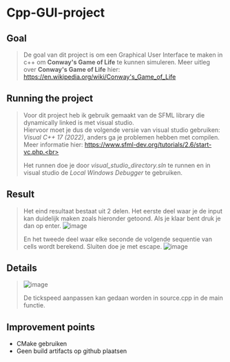 # Cpp-GUI-project
## Goal
> De goal van dit project is om een Graphical User Interface te maken in c++ om **Conway's Game of Life** te kunnen simuleren. 
> Meer uitleg over **Conway's Game of Life** hier: https://en.wikipedia.org/wiki/Conway's_Game_of_Life
## Running the project
> Voor dit project heb ik gebruik gemaakt van de SFML library die dynamically linked is met visual studio.<br> 
> Hiervoor moet je dus de volgende versie van visual studio gebruiken: *Visual C++ 17 (2022)*, anders ga je problemen hebben met compilen. Meer informatie hier: https://www.sfml-dev.org/tutorials/2.6/start-vc.php.<br>
> 
> Het runnen doe je door *visual_studio_directory.sln* te runnen en in visual studio de *Local Windows Debugger* te gebruiken. 
> 
## Result
> Het eind resultaat bestaat uit 2 delen. Het eerste deel waar je de input kan duidelijk maken zoals hieronder getoond. Als je klaar bent druk je dan op enter.
> ![image](https://github.com/warre342/cpp-GUI-project/assets/137648920/6bfc5712-93f5-4c72-921e-92b01c7d3e70)
>
> En het tweede deel waar elke seconde de volgende sequentie van cells wordt berekend. Sluiten doe je met escape. 
> ![image](https://github.com/warre342/cpp-GUI-project/assets/137648920/38fe1b8f-71ee-4355-84a1-4c26307a82d9)
## Details
> ![image](https://github.com/warre342/cpp-GUI-project/assets/137648920/76625316-7c2d-4a9a-a26f-2129cea95011)
> 
> De tickspeed aanpassen kan gedaan worden in source.cpp in de main functie. 
>
## Improvement points
- CMake gebruiken
- Geen build artifacts op github plaatsen  


